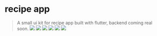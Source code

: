 # recipe app
>A  small ui kit for recipe app built with flutter, backend coming real soon.
![](flutter_01.png)
![](flutter_02.png)
![](flutter_03.png)
![](flutter_04.png)
![](flutter_05.png)
![](flutter_06.png)




